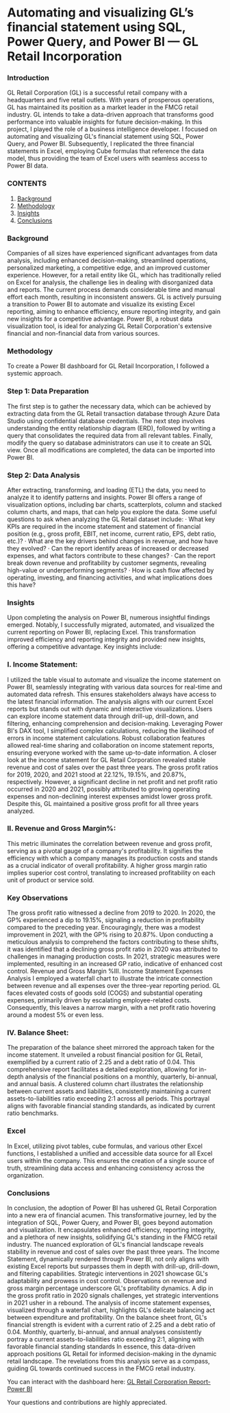 # Automating and visualizing GL’s financial statement using SQL, Power Query, and Power BI — GL Retail Incorporation

### **Introduction**
GL Retail Corporation (GL) is a successful retail company with a headquarters and five retail outlets. With years of prosperous operations, GL has maintained its position as a market leader in the FMCG retail industry. GL intends to take a data-driven approach that transforms good performance into valuable insights for future decision-making. In this project, I played the role of a business intelligence developer. I focused on automating and visualizing GL's financial statement using SQL, Power Query, and Power BI. Subsequently, I replicated the three financial statements in Excel, employing Cube formulas that reference the data model, thus providing the team of Excel users with seamless access to Power BI data.

### **CONTENTS**
1. [Background](#background)
2. [Methodology](#methodology)
3. [Insights](#insights)
4. [Conclusions](#conclusions)

### **Background**
Companies of all sizes have experienced significant advantages from data analysis, including enhanced decision-making, streamlined operations, personalized marketing, a competitive edge, and an improved customer experience. However, for a retail entity like GL, which has traditionally relied on Excel for analysis, the challenge lies in dealing with disorganized data and reports. The current process demands considerable time and manual effort each month, resulting in inconsistent answers. GL is actively pursuing a transition to Power BI to automate and visualize its existing Excel reporting, aiming to enhance efficiency, ensure reporting integrity, and gain new insights for a competitive advantage. Power BI, a robust data visualization tool, is ideal for analyzing GL Retail Corporation's extensive financial and non-financial data from various sources.


### **Methodology**
To create a Power BI dashboard for GL Retail Incorporation, I followed a systemic approach.
 
### **Step 1: Data Preparation**
The first step is to gather the necessary data, which can be achieved by extracting data from the GL Retail transaction database through Azure Data Studio using confidential database credentials. The next step involves understanding the entity relationship diagram (ERD), followed by writing a query that consolidates the required data from all relevant tables. Finally, modify the query so database administrators can use it to create an SQL view. Once all modifications are completed, the data can be imported into Power BI.
 
### **Step 2: Data Analysis**
After extracting, transforming, and loading (ETL) the data, you need to analyze it to identify patterns and insights. Power BI offers a range of visualization options, including bar charts, scatterplots, column and stacked column charts, and maps, that can help you explore the data. Some useful questions to ask when analyzing the GL Retail dataset include:
· What key KPIs are required in the income statement and statement of financial position (e.g., gross profit, EBIT, net income, current ratio, EPS, debt ratio, etc.)?
· What are the key drivers behind changes in revenue, and how have they evolved?
· Can the report identify areas of increased or decreased expenses, and what factors contribute to these changes?
· Can the report break down revenue and profitability by customer segments, revealing high-value or underperforming segments?
· How is cash flow affected by operating, investing, and financing activities, and what implications does this have?


### **Insights**
Upon completing the analysis on Power BI, numerous insightful findings emerged. Notably, I successfully migrated, automated, and visualized the current reporting on Power BI, replacing Excel. This transformation improved efficiency and reporting integrity and provided new insights, offering a competitive advantage. Key insights include:


### **I. Income Statement:** 
I utilized the table visual to automate and visualize the income statement on Power BI, seamlessly integrating with various data sources for real-time and automated data refresh. This ensures stakeholders always have access to the latest financial information. The analysis aligns with our current Excel reports but stands out with dynamic and interactive visualizations. Users can explore income statement data through drill-up, drill-down, and filtering, enhancing comprehension and decision-making. Leveraging Power BI's DAX tool, I simplified complex calculations, reducing the likelihood of errors in income statement calculations. Robust collaboration features allowed real-time sharing and collaboration on income statement reports, ensuring everyone worked with the same up-to-date information.
A closer look at the income statement for GL Retail Corporation revealed stable revenue and cost of sales over the past three years. The gross profit ratios for 2019, 2020, and 2021 stood at 22.12%, 19.15%, and 20.87%, respectively. However, a significant decline in net profit and net profit ratio occurred in 2020 and 2021, possibly attributed to growing operating expenses and non-declining interest expenses amidst lower gross profit. Despite this, GL maintained a positive gross profit for all three years analyzed.


### **II. Revenue and Gross Margin%:**
This metric illuminates the correlation between revenue and gross profit, serving as a pivotal gauge of a company's profitability. It signifies the efficiency with which a company manages its production costs and stands as a crucial indicator of overall profitability. A higher gross margin ratio implies superior cost control, translating to increased profitability on each unit of product or service sold.
### **Key Observations**
The gross profit ratio witnessed a decline from 2019 to 2020.
In 2020, the GP% experienced a dip to 19.15%, signaling a reduction in profitability compared to the preceding year.
Encouragingly, there was a modest improvement in 2021, with the GP% rising to 20.87%.
Upon conducting a meticulous analysis to comprehend the factors contributing to these shifts, it was identified that a declining gross profit ratio in 2020 was attributed to challenges in managing production costs. In 2021, strategic measures were implemented, resulting in an increased GP ratio, indicative of enhanced cost control.
Revenue and Gross Margin %III. Income Statement Expenses Analysis
I employed a waterfall chart to illustrate the intricate connection between revenue and all expenses over the three-year reporting period. GL faces elevated costs of goods sold (COGS) and substantial operating expenses, primarily driven by escalating employee-related costs. Consequently, this leaves a narrow margin, with a net profit ratio hovering around a modest 5% or even less.


### **IV. Balance Sheet:**
The preparation of the balance sheet mirrored the approach taken for the income statement. It unveiled a robust financial position for GL Retail, exemplified by a current ratio of 2.25 and a debt ratio of 0.04. This comprehensive report facilitates a detailed exploration, allowing for in-depth analysis of the financial positions on a monthly, quarterly, bi-annual, and annual basis. A clustered column chart illustrates the relationship between current assets and liabilities, consistently maintaining a current assets-to-liabilities ratio exceeding 2:1 across all periods. This portrayal aligns with favorable financial standing standards, as indicated by current ratio benchmarks.


### **Excel** 
In Excel, utilizing pivot tables, cube formulas, and various other Excel functions, I established a unified and accessible data source for all Excel users within the company. This ensures the creation of a single source of truth, streamlining data access and enhancing consistency across the organization.




### **Conclusions**
In conclusion, the adoption of Power BI has ushered GL Retail Corporation into a new era of financial acumen. This transformative journey, led by the integration of SQL, Power Query, and Power BI, goes beyond automation and visualization. It encapsulates enhanced efficiency, reporting integrity, and a plethora of new insights, solidifying GL's standing in the FMCG retail industry.
The nuanced exploration of GL's financial landscape reveals stability in revenue and cost of sales over the past three years. The Income Statement, dynamically rendered through Power BI, not only aligns with existing Excel reports but surpasses them in depth with drill-up, drill-down, and filtering capabilities. Strategic interventions in 2021 showcase GL's adaptability and prowess in cost control.
Observations on revenue and gross margin percentage underscore GL's profitability dynamics. A dip in the gross profit ratio in 2020 signals challenges, yet strategic interventions in 2021 usher in a rebound. The analysis of income statement expenses, visualized through a waterfall chart, highlights GL's delicate balancing act between expenditure and profitability.
On the balance sheet front, GL's financial strength is evident with a current ratio of 2.25 and a debt ratio of 0.04. Monthly, quarterly, bi-annual, and annual analyses consistently portray a current assets-to-liabilities ratio exceeding 2:1, aligning with favorable financial standing standards
In essence, this data-driven approach positions GL Retail for informed decision-making in the dynamic retail landscape. The revelations from this analysis serve as a compass, guiding GL towards continued success in the FMCG retail industry.



You can interact with the dashboard here: [GL Retail Corporation Report-Power BI](https://app.powerbi.com/view?r=eyJrIjoiZGEzNGVkYWYtYTBmYy00YzQxLTk4OTMtMjU3MjdmYWM3ZGM2IiwidCI6ImRmODY3OWNkLWE4MGUtNDVkOC05OWFjLWM4M2VkN2ZmOTVhMCJ9)


Your questions and contributions are highly appreciated.
